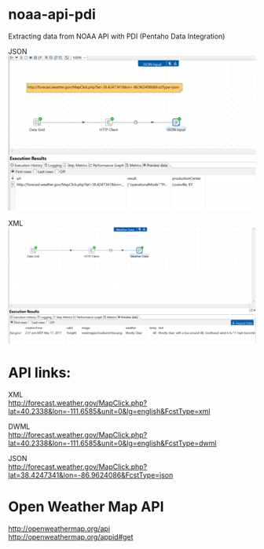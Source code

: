 # noaa-api-pdi
Extracting data from NOAA API with PDI (Pentaho Data Integration)

JSON
![1](https://github.com/caiomsouza/noaa-api-pdi/blob/master/imgs/pdi_noaa_weather_api_json.PNG)

XML
![2](https://github.com/caiomsouza/noaa-api-pdi/blob/master/imgs/pdi_noaa_weather_api_xml.PNG)

# API links:
XML <BR>
http://forecast.weather.gov/MapClick.php?lat=40.2338&lon=-111.6585&unit=0&lg=english&FcstType=xml <BR>

DWML <BR>
http://forecast.weather.gov/MapClick.php?lat=40.2338&lon=-111.6585&unit=0&lg=english&FcstType=dwml <BR>

JSON <BR>
http://forecast.weather.gov/MapClick.php?lat=38.4247341&lon=-86.9624086&FcstType=json

# Open Weather Map API
http://openweathermap.org/api <BR>
http://openweathermap.org/appid#get <BR>
